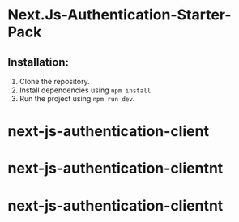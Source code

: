 # Next.Js-Authentication-Starter-Pack

## Installation:

1. Clone the repository.
2. Install dependencies using `npm install`.
3. Run the project using `npm run dev`.
# next-js-authentication-client
# next-js-authentication-clientnt
# next-js-authentication-clientnt
